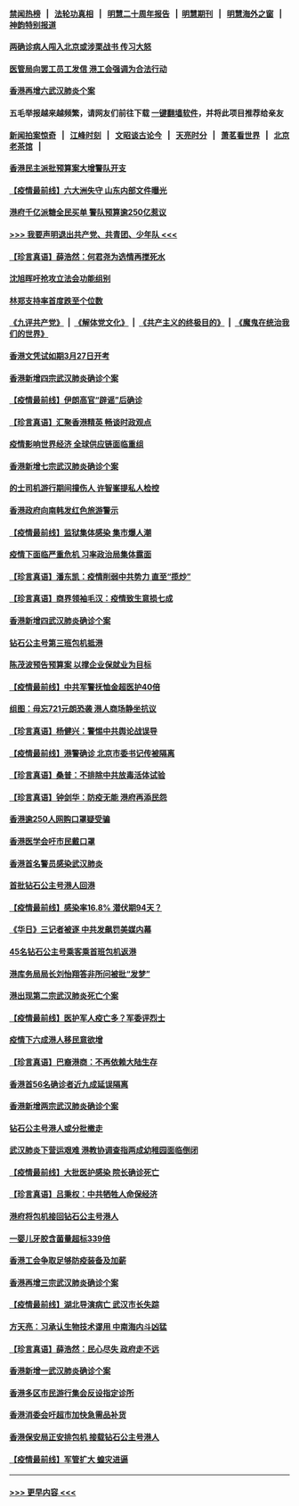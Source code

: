 #### [禁闻热榜](热点新闻.md?=0)  &nbsp;&nbsp;|&nbsp;&nbsp; [法轮功真相](https://github.com/gfw-breaker/truth/blob/master/README.md?=0) &nbsp;&nbsp;|&nbsp;&nbsp; [明慧二十周年报告](https://github.com/gfw-breaker/mh-reports/blob/master/README.md?=0) &nbsp;&nbsp;|&nbsp;&nbsp;[明慧期刊](https://github.com/gfw-breaker/mh-qikan) &nbsp;&nbsp;|&nbsp;&nbsp; [明慧海外之窗](https://github.com/gfw-breaker/mh-news/blob/master/README.md?=0) &nbsp;&nbsp;|&nbsp;&nbsp; [神韵特别报道](https://github.com/gfw-breaker/mh-news/blob/master/shenyun.md?=0)
#### [两确诊病人闯入北京或涉栗战书 传习大怒](../pages/nsc415/n11901180.md?t=02280702) 
#### [医管局向罢工员工发信 港工会强调为合法行动](../pages/nsc415/n11898870.md?t=02280702) 
#### [香港再增六武汉肺炎个案](../pages/nsc415/n11898843.md?t=02280702) 
#### 五毛举报越来越频繁，请网友们前往下载 [一键翻墙软件](https://github.com/gfw-breaker/ssr-accounts)，并将此项目推荐给亲友
#### [新闻拍案惊奇](https://github.com/gfw-breaker/banned-news/blob/master/pages/link4.md) &nbsp;&nbsp;|&nbsp;&nbsp; [江峰时刻](https://github.com/gfw-breaker/banned-news/blob/master/pages/link4.md) &nbsp;&nbsp;|&nbsp;&nbsp; [文昭谈古论今](https://github.com/gfw-breaker/banned-news/blob/master/pages/link4.md) &nbsp;&nbsp;|&nbsp;&nbsp; [天亮时分](https://github.com/gfw-breaker/banned-news/blob/master/pages/link4.md) &nbsp;&nbsp;|&nbsp;&nbsp; [萧茗看世界](https://github.com/gfw-breaker/banned-news/blob/master/pages/link4.md) &nbsp;&nbsp;|&nbsp;&nbsp; [北京老茶馆](https://github.com/gfw-breaker/banned-news/blob/master/pages/link4.md) &nbsp;&nbsp;|&nbsp;&nbsp; 
#### [香港民主派批预算案大增警队开支](../pages/nsc415/n11898813.md?t=02280702) 
#### [【疫情最前线】六大洲失守 山东内部文件曝光](../pages/nsc415/n11898455.md?t=02280702) 
#### [港府千亿派糖全民买单 警队预算逾250亿惹议](../pages/nsc415/n11898608.md?t=02280702) 
#### [>>> 我要声明退出共产党、共青团、少年队 <<<](https://github.com/begood0513/goodnews/blob/master/quit/letter.md) 
#### [【珍言真语】薛浩然：何君尧为选情再搅死水](../pages/nsc415/n11898269.md?t=02280702) 
#### [沈旭晖吁抢攻立法会功能组别](../pages/nsc415/n11896084.md?t=02280702) 
#### [林郑支持率首度跌至个位数](../pages/nsc415/n11896058.md?t=02280702) 
#### [《九评共产党》](https://github.com/begood0513/9ping.md/blob/master/README.md) &nbsp;|&nbsp; [《解体党文化》](../../../../jtdwh.md/blob/master/README.md)  &nbsp;|&nbsp; [《共产主义的终极目的》](../../../../gczydzjmd.md/blob/master/README.md) &nbsp;|&nbsp; [《魔鬼在统治我们的世界》](../../../../mgztzwmdsj.md/blob/master/README.md) 
#### [香港文凭试如期3月27日开考](../pages/nsc415/n11896055.md?t=02280702) 
#### [香港新增四宗武汉肺炎确诊个案](../pages/nsc415/n11896040.md?t=02280702) 
#### [【疫情最前线】伊朗高官“辟谣”后确诊](../pages/nsc415/n11895902.md?t=02280702) 
#### [【珍言真语】汇聚香港精英 畅谈时政观点](../pages/nsc415/n11895733.md?t=02280702) 
#### [疫情影响世界经济 全球供应链面临重组](../pages/nsc415/n11895634.md?t=02280702) 
#### [香港新增七宗武汉肺炎确诊个案](../pages/nsc415/n11893498.md?t=02280702) 
#### [的士司机游行期间撞伤人 许智峯提私人检控](../pages/nsc415/n11893483.md?t=02280702) 
#### [香港政府向南韩发红色旅游警示](../pages/nsc415/n11893398.md?t=02280702) 
#### [【疫情最前线】监狱集体感染 集市爆人潮](../pages/nsc415/n11893181.md?t=02280702) 
#### [疫情下面临严重危机  习率政治局集体露面](../pages/nsc415/n11893305.md?t=02280702) 
#### [【珍言真语】潘东凯：疫情削弱中共势力 直至“揽炒”](../pages/nsc415/n11892866.md?t=02280702) 
#### [【珍言真语】商界领袖毛汉：疫情致生意损七成](../pages/nsc415/n11890348.md?t=02280702) 
#### [香港新增四武汉肺炎确诊个案](../pages/nsc415/n11890610.md?t=02280702) 
#### [钻石公主号第三班包机抵港](../pages/nsc415/n11890645.md?t=02280702) 
#### [陈茂波预告预算案 以撑企业保就业为目标](../pages/nsc415/n11890574.md?t=02280702) 
#### [【疫情最前线】中共军警抚恤金超医护40倍](../pages/nsc415/n11890458.md?t=02280702) 
#### [组图：毋忘721元朗恐袭 港人商场静坐抗议](../pages/nsc415/n11876882.md?t=02280702) 
#### [【珍言真语】杨健兴：警惕中共舆论战误导](../pages/nsc415/n11888131.md?t=02280702) 
#### [【疫情最前线】港警确诊 北京市委书记传被隔离](../pages/nsc415/n11886872.md?t=02280702) 
#### [【珍言真语】桑普：不排除中共放毒活体试验](../pages/nsc415/n11886832.md?t=02280702) 
#### [【珍言真语】钟剑华：防疫无能 港府再添民怨](../pages/nsc415/n11884504.md?t=02280702) 
#### [香港逾250人网购口罩疑受骗](../pages/nsc415/n11884388.md?t=02280702) 
#### [香港医学会吁市民戴口罩](../pages/nsc415/n11884367.md?t=02280702) 
#### [香港首名警员感染武汉肺炎](../pages/nsc415/n11884357.md?t=02280702) 
#### [首批钻石公主号港人回港](../pages/nsc415/n11884333.md?t=02280702) 
#### [【疫情最前线】感染率16.8% 潜伏期94天？](../pages/nsc415/n11884256.md?t=02280702) 
#### [《华日》三记者被逐 中共发飙罚美媒内幕](../pages/nsc415/n11884184.md?t=02280702) 
#### [45名钻石公主号乘客乘首班包机返港](../pages/nsc415/n11881770.md?t=02280702) 
#### [港库务局局长刘怡翔答非所问被批“发梦”](../pages/nsc415/n11881752.md?t=02280702) 
#### [港出现第二宗武汉肺炎死亡个案](../pages/nsc415/n11881736.md?t=02280702) 
#### [【疫情最前线】医护军人疫亡多？军委评烈士](../pages/nsc415/n11881655.md?t=02280702) 
#### [疫情下六成港人移民意欲增](../pages/nsc415/n11881699.md?t=02280702) 
#### [【珍言真语】巴裔港商：不再依赖大陆生存](../pages/nsc415/n11881126.md?t=02280702) 
#### [香港首56名确诊者近九成延误隔离](../pages/nsc415/n11879079.md?t=02280702) 
#### [香港新增两宗武汉肺炎确诊个案](../pages/nsc415/n11879064.md?t=02280702) 
#### [钻石公主号港人或分批撤走](../pages/nsc415/n11879029.md?t=02280702) 
#### [武汉肺炎下营运艰难 港教协调查指两成幼稚园面临倒闭](../pages/nsc415/n11878989.md?t=02280702) 
#### [【疫情最前线】大批医护感染 院长确诊死亡](../pages/nsc415/n11878595.md?t=02280702) 
#### [【珍言真语】吕秉权：中共牺牲人命保经济](../pages/nsc415/n11878390.md?t=02280702) 
#### [港府将包机接回钻石公主号港人](../pages/nsc415/n11876352.md?t=02280702) 
#### [一婴儿牙胶含菌量超标339倍](../pages/nsc415/n11876336.md?t=02280702) 
#### [香港工会争取足够防疫装备及加薪](../pages/nsc415/n11876313.md?t=02280702) 
#### [香港再增三宗武汉肺炎确诊个案](../pages/nsc415/n11876297.md?t=02280702) 
#### [【疫情最前线】湖北导演病亡 武汉市长失踪](../pages/nsc415/n11876272.md?t=02280702) 
#### [方天亮：习承认生物技术谬用 中南海内斗凶猛](../pages/nsc415/n11873679.md?t=02280702) 
#### [【珍言真语】薛浩然：民心尽失 政府走不远](../pages/nsc415/n11875838.md?t=02280702) 
#### [香港新增一武汉肺炎确诊个案](../pages/nsc415/n11874044.md?t=02280702) 
#### [香港多区市民游行集会反设指定诊所](../pages/nsc415/n11874017.md?t=02280702) 
#### [香港消委会吁超市加快急需品补货](../pages/nsc415/n11874003.md?t=02280702) 
#### [香港保安局正安排包机 接载钻石公主号港人](../pages/nsc415/n11873932.md?t=02280702) 
#### [【疫情最前线】军管扩大 蝗灾进逼](../pages/nsc415/n11873780.md?t=02280702) 

----
#### [ >>> 更早内容 <<< ](../indexes/nsc415-earlier.md)
